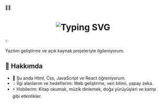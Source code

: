 👋🎉<div align="center">
  <h1>
    <img src="https://readme-typing-svg.herokuapp.com?font=Jetbrains+mono&size=50&duration=3000&color=33FF33&center=true&vCenter=true&width=800&lines=Merhaba!+Ben+Cengiz;+Bu+benim+Github+profilim;Hoşgeldiniz!" alt="Typing SVG"/>
  </h1>
</div> ✨

Yazılım geliştirme ve açık kaynak projeleriyle ilgileniyorum.

## 🚀 Hakkımda

- 🌱 Şu anda Html, Css, JavaScript ve React öğreniyorum.
- 💡 İlgi alanlarım ve hedeflerim: Web geliştirme, veri bilimi, yapay zeka.
- ⚡ Hobilerim: Kitap okumak, müzik dinlemek, doğa yürüyüşleri ve kamp gibi etkinlikler.

## 


